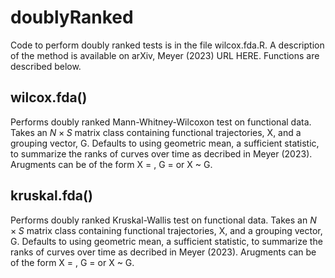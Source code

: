 # doublyRanked
 Code to perform doubly ranked tests is in the file wilcox.fda.R. A description of the method is available on arXiv, Meyer (2023) URL HERE. Functions are described below.

 ## wilcox.fda()
 Performs doubly ranked Mann-Whitney-Wilcoxon test on functional data. Takes an $N\times S$ matrix class containing functional trajectories, X, and a grouping vector, G. Defaults to using geometric mean, a sufficient statistic, to summarize the ranks of curves over time as decribed in Meyer (2023). Arugments can be of the form X = , G = or X ~ G.

 ## kruskal.fda()
 Performs doubly ranked Kruskal-Wallis test on functional data. Takes an $N\times S$ matrix class containing functional trajectories, X, and a grouping vector, G. Defaults to using geometric mean, a sufficient statistic, to summarize the ranks of curves over time as decribed in Meyer (2023). Arugments can be of the form X = , G = or X ~ G.

